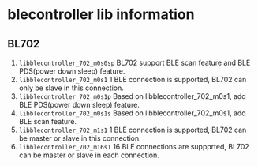 # blecontroller lib information

## BL702

1. `libblecontroller_702_m0s0sp` BL702 support BLE scan feature and BLE PDS(power down sleep) feature.
1. `libblecontroller_702_m0s1` 1 BLE connection is supported, BL702 can only be slave in this connection.
1. `libblecontroller_702_m0s1p` Based on libblecontroller_702_m0s1, add BLE PDS(power down sleep) feature.
1. `libblecontroller_702_m0s1s` Based on libblecontroller_702_m0s1, add BLE scan feature.
1. `libblecontroller_702_m1s1` 1 BLE connection is supported, BL702 can be master or slave in this connection.
1. `libblecontroller_702_m16s1` 16 BLE connections are suppprted, BL702 can be master or slave in each connection.
